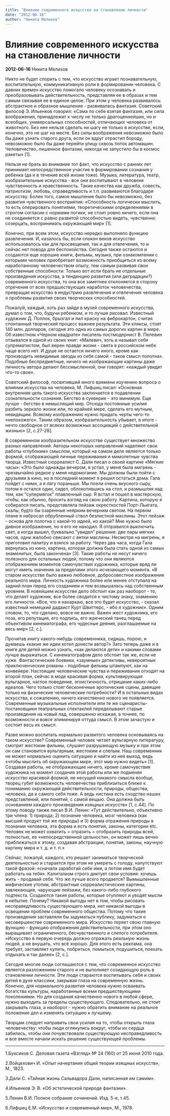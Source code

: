 ```yaml
---
title: "Влияние современного искусства на становление личности"
date: "2012-06-16"
author: "Никита Мелихов"
---
```


# Влияние современного искусства на становление личности

**2012-06-16** Никита Мелихов

Никто не будет спорить с тем, что искусство играет познавательную, воспитательную, коммуникативную роли в формировании человека. С давних времен искусство помогало человеку осознавать и преобразовывать действительность, представляя ее в образах и тем самым связывая ее в единое целое. При этом у человека развивалось абстрактное и образное мышление - развивалась фантазия. Советский философ Э. Ильенков говорил: «Сама по себе взятая фантазия, или сила воображения, принадлежит к числу не только драгоценнейших, но и всеобщих, универсальных способностей, отличающих человека от животного. Без нее нельзя сделать ни шагу не только в искусстве, если, конечно, это не шаг на месте. Без силы воображения невозможно было бы даже узнать старого друга, если он вдруг отрастил бороду, невозможно было бы даже перейти улицу сквозь поток автомашин. Человечество, лишенное фантазии, никогда не запустило бы в космос ракеты» [1].

Нельзя не брать во внимание тот факт, что искусство с ранних лет принимает непосредственное участие в формировании сознания у ребенка (да и в течение всей жизни тоже). Музыка, литература, театр, изобразительные искусства - все они воспитывают в человеке чувственность и нравственность. Такие качества как дружба, совесть, патриотизм, любовь, справедливость и т.п. развиваются благодаря искусству. Более того, самое мышление было бы невозможно, без развития чувственного восприятия: «Способность логически мыслить, то есть оперировать понятиями, теоретическими определениями в строгом согласии с нормами логики, не стоит ровно ничего, если она не соединяется с равно развитой способностью видеть, чувственно созерцать, воспринимать окружающий мир» [1].

Конечно, при всем этом, искусство нередко выполняло функцию развлечения. И, казалось бы, если спокон веков искусство использовалось как для просвещения, так и для отвлечения, то и сейчас нет повода для беспокойства. Сегодня также остаются и создаются еще хорошие книги, фильмы, музыка, при ознакомлении с которыми человек приобретает возможность приобщиться ко всему наработанному человечеством опыту, тем самым развивая свои собственные способности. Только вот если брать не отдельные произведения искусства, а тенденцию развития (или деградации?) современного искусства, то она все заметнее отклоняется в сторону отречения от всех предшествующих наработок человечества, превращая искусство в индустрию развлечения и отвлечения человека о проблемы развития своих творческих способностей.

Пожалуй, каждый, хоть раз зайдя в музей современного искусства, думал о том, что, будучи ребенком, и то лучше рисовал. Известный художник Д. Поллок, брызгал и лил краску на фиброкартон, считая спонтанный творческий процесс важнее результата. Эти кляксы, стоят 140 млн. долларов, сегодня это одна из самых дорогих картин в мире. Об известном «Черном квадрате» писатель постмодернист В. Пелевин отзывался в одной из своих книг: «Малевич, хоть и называл себя супрематистом, был верен правде жизни - света в российском небе чаще всего нет. И душе не остается ничего иного, кроме как производить невидимые звезды из себя самой - таков смысл полотна». Подобные беспредметные, ничего не изображающие картины даже личность автора делают бессмысленной, они говорят: «каждый увидит что-то свое».

Советский философ, посвятивший много времени изучению вопроса о влиянии искусства на человека, М. Лифшиц писал: «Основная внутренняя цель такого искусства заключается в подавлении сознательности сознания. Бегство в суеверие - это минимум. Еще лучше - бегство в немыслящий мир. Отсюда постоянные усилия разбить зеркало жизни или, по крайней мере, сделать его мутным, невидящим. Всякому изображению нужно придать черты чего-то «непохожего». Таким образом, изобразительность убывает, в итоге - нечто свободное от всяких возможных ассоциаций с действительной жизнью» [2, c.27-28].

В современном изобразительном искусстве существует множество разных направлений. Авторы некоторых направлений наделяют свои работы «глубоким» смыслом, который на самом деле является только формой, отображающей личные переживания и мимолетные чувства творца. Известный сюрреалист С. Дали писал о своей картине «Мягкие часы»: «Это было однажды вечером, я устал, у меня была мигрень - чрезвычайно редкое у меня недомогание. Мы должны были пойти с друзьями в кино, но в последний момент я решил остаться дома. Гала пойдет с ними, а я лягу пораньше. Мы поели очень вкусного сыру, потом я остался один, сидел, облокотившись на стол, и размышляя над тем, как "супермягок" плавленный сыр. Я встал и пошел в мастерскую, чтобы, как обычно, бросить взгляд на свою работу. Картина, которую я собирался писать, представляла пейзаж окрестностей Порт-Льигата, скалы, будто бы озаренные неярким вечерним светом. На первом плане я набросал обрубленный ствол безлистной маслины. Этот пейзаж - основа для полотна с какой-то идеей, но какой? Мне нужно было дивное изображение, но я его не находил. Я отправился выключить свет, а когда вышел, буквально "увидел" решение: две пары мягких часов, одни жалобно свисают с ветки маслины. Несмотря на мигрень, я приготовил палитру и взялся за работу. Через два часа, когда Гала вернулась из кино, картина, которая должна была стать одной из самых знаменитых, была закончена» [3]. Такие работы не несут ничего полезного для остальных людей, потому что они являются отображением моментов самочувствия художника, которые вряд ли могут иметь значение за пределами этого исчезающего момента. «В старом искусстве было важно любовное, добросовестное изображение реального мира. Личность художника более или менее отступала на задний план перед его созданием и тем возвышалась над собственным уровнем. В новейшем искусстве дело обстоит как раз наоборот - то, что делает художник, все более сводится к чистому знаку, знамению его личности. «Все, что я нахаркаю, все это будет искусство, - сказал известный немецкий дадаист Курт Швиттерс, - ибо я художник». Одним словом, то, что сделано, вовсе не важно. Важен жест художника, его поза, его репутация, его подпись, его жреческий танец перед объективом кинематографа, его чудесные деяния, разглашаемые на весь мир» [2, c.].

Прочитав книгу какого-нибудь современника, сидишь, порою, и думаешь «какие же идеи хотел донести автор?» Зато теперь даже и в книге для детей можно узнать, «как делаются дети» и какими словами лучше выражаться. С кинематографом дело обстоит так же, если не хуже. Фантастические боевики, «заумные» детективы, невероятные приключенческие романы - подобные фильмы штампуют, как на конвейере. Настоящие человеческие чувства и переживания отходят на второй план, сейчас в моде красивая форма, культивирующая вульгарное, наглое поведение, эгоистичность, отрицание каких-либо идеалов. Чего только стоят бесконечные эротические сцены, давящие только на физические человеческие потребности? И в остальных видах искусства, к сожалению, ничего качественно нового не появляется. Современные музыкальные исполнители или те же сценаристы-постановщики театральных спектаклей переделывают старые произведения на новый лад, совершенно искажая, а точнее, по возможности и вовсе элиминируя оттуда смысл. В этом зачастую и состоит весь их смысл.

Разве можно воспитать нормально развитого человека основываясь на таком искусстве? Современный человек читает вульгарную литературу, смотрит жестокие фильмы, слушает разрушающую музыку и при этом он сам становится вульгарным, жестоким и слепым. Наш современник не может нормально оценить ситуацию и найти из неё выход, ведь «чтобы мыслить об окружающем мире, этот мир нужно видеть» [1]. Создавая работы, не отображающие ничего, кроме самочувствия художника на момент создания этой работы или же подменяя искусство красивой формой, не несущей никакого смысла вообще, творец губит возможность человечества приблизиться ближе к пониманию окружающей действительности, природы, общества, человека, да и самого себя тоже. А ведь «истина есть сходство наших представлений, или понятий, с самой вещью. Она должна быть основанием каждого произведения изящных искусств» [1, с.44]. По этому поводу также писал В.И. Ленин: «Тут действительно, объективно три члена: 1) природа; 2) познание человека, мозг человека (как высший продукт той же природы) и 3) форма отражения природы в познании человека, эта форма и есть понятия, законы, категории etc. Человек не может охватить = отразить = отобразить природы всей, полностью, ее «непосредственной цельности», он может лишь вечно приближаться к этому, создавая абстракции, понятия, законы, научную картину мира и т. д. и т. п.»

Сейчас, пожалуй, каждого, кто решает заниматься творческой деятельностью и старается при этом не умереть с голоду, напутствуют такой фразой: «сначала заработай себе имя, а потом имя будет работать на тебя». Капитализм строго диктует свои условия: хочешь жить - продавай себя. Что же лучше всего продается? Вымышленные мифические утопии, абстрактные сюрреалистические картины, завлекающие, чарующие пейзажи, без какого-либо глубокого подтекста. Создаются такие работы, которые отупляют и уводят мысли в небытие. Почему? Никакой выгоды нет в том, чтобы рисовать несправедливость существующего мира, нет никакой выгоды в освещении проблем современного общества. Потому что такие произведения заставляли бы задуматься публику, задуматься о несовершенстве современного мира. Искусство теряет свою главную функцию - функцию отображения действительности, при этом оно выращивает ограниченного, бесчувственного и слепого потребителя. «Искусство в первую очередь должно отражать реальную жизнь людей, а не внушать, что всё хорошо. Для этого есть реклама, она требует, заставляет купить, побриться, помыться, подушиться, поехать отдыхать и так далее» [2, c.].

Сегодня многие люди соглашаются с тем, что современное искусство является разложением старого и не выполняет созидающую роль в становлении личности. Эти люди стараются воспитывать себя и своих детей в духе классики, закрывая глаза на современную жизнь. Конечно, для нормального развития человека нужно осваивать богатства культуры, наработанные всеми предшествующими поколениями. Но для создания качественно нового в любой сфере, нужно выходить за пределы существующего. Следовательно, не стоит закрывать глаза, а наоборот - нужно обратить внимание на реальное положение дел и изменять ситуацию к лучшему.

Творцам следует направить свои усилия на то, чтобы открыть глаза человечеству: чтобы люди оглянулись вокруг, чтобы их сердца забились, чтобы они почувствовали существующую несправедливость и все вместе начали искать решение существующей проблемы.

______________

1.Буксиков С. Деловая газета «Взгляд» № 24 (160) от 25 июня 2010 года.

2.Войцехович И. «Опыт начертания общей теории изящных искусств», М., 1823.

3.Дали С. «Тайная жизнь Сальвадора Дали, написанная им самим».

4.Ильенков Э. В. «Об эстетической природе фантазии».

5.Ленин В.И. Полное собрание сочинений. Изд. 5-е, т.45.

6.Лифшиц Е.М. «Искусство и современный мир», М., 1978.